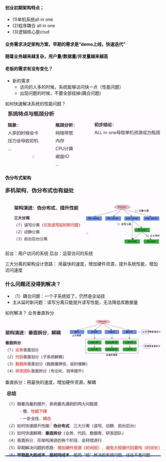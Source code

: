 #### 创业初期架构特点；
- (1)单机系统all in one
- (2)程序耦合 all in one
- (3)逻辑核心是crud

#### 业务需求决定架构方案，早期的需求是“demo上线，快速迭代”
#### 随着业务越来越复杂，用户量/数据量/并发量越来越高

#### 老板的需求有没有变化？
- 新的需求
  - 访问的人多的时候，系统能够访问快一点（性能问题）
  - 出现问题的时候，不要全部挂掉(耦合问题)


如何快速解决系统的性能问题？


![alt txt](https://raw.githubusercontent.com/corykingsf/hack-system-design-pixel/main/imgSnipaste_2021-06-25_16-25-59.png)


#### 伪分布式架构
![alt txt](https://raw.githubusercontent.com/corykingsf/hack-system-design-pixel/main/imgSnipaste_2021-06-25_16-44-16.png)

前台：用户访问的系统
后台：运营访问的系统


三大分离的架构设计思路：
用最快的速度，增加硬件资源，提升系统性能，增加访问速度

### 什么问题还没得到解决？
- （1）耦合问题：一个子系统挂了，仍然是全站挂
- 主从延时新问题：读写分离只能提升读写性能，无法降低库数据量

如何解决？  业务垂直拆分

![alt txt](https://raw.githubusercontent.com/corykingsf/hack-system-design-pixel/main/imgSnipaste_2021-06-25_17-40-00.png)

垂直拆分：用最快的速度，增加硬件资源，解耦

![alt txt](https://raw.githubusercontent.com/corykingsf/hack-system-design-pixel/main/imgSnipaste_2021-06-25_17-52-39.png)